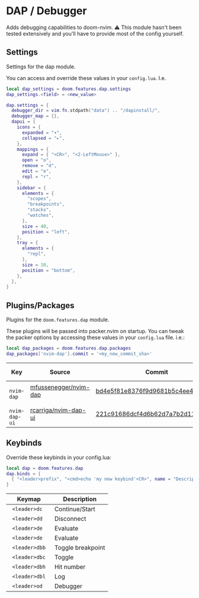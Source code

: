 # DAP / Debugger

Adds debugging capabilities to doom-nvim.
⚠️ This module hasn't been tested extensively and you'll have to provide
most of the config yourself.


## Settings

Settings for the dap module.

You can access and override these values in your `config.lua`. I.e.
```lua
local dap_settings = doom.features.dap.settings
dap_settings.<field> = <new_value>
```
```lua
dap.settings = {
  debugger_dir = vim.fn.stdpath("data") .. "/dapinstall/",
  debugger_map = {},
  dapui = {
    icons = {
      expanded = "▾",
      collapsed = "▸",
    },
    mappings = {
      expand = { "<CR>", "<2-LeftMouse>" },
      open = "o",
      remove = "d",
      edit = "e",
      repl = "r",
    },
    sidebar = {
      elements = {
        "scopes",
        "breakpoints",
        "stacks",
        "watches",
      },
      size = 40,
      position = "left",
    },
    tray = {
      elements = {
        "repl",
      },
      size = 10,
      position = "bottom",
    },
  },
}
```



## Plugins/Packages

Plugins for the `doom.features.dap` module.

These plugins will be passed into packer.nvim on startup.  You can tweak
the packer options by accessing these values in your `config.lua` file.
i.e.:

```lua
local dap_packages = doom.features.dap.packages
dap_packages['nvim-dap'].commit = '<my_new_commit_sha>'
```

|         Key |                Source |                            Commit | Is Lazy? |
| ----------- | --------------------- | --------------------------------- | -------- |
| <code> nvim-dap </code> | [mfussenegger/nvim-dap](https://github.com/mfussenegger/nvim-dap) | [bd4e5f81e8376f9d9681b5c4ee4483c25](https://github.com/mfussenegger/nvim-dap/commit/0b320f5bd4e5f81e8376f9d9681b5c4ee4483c25) |          |
| <code> nvim-dap-ui </code> | [rcarriga/nvim-dap-ui](https://github.com/rcarriga/nvim-dap-ui) | [221c91686dcf4d6b62d7a7b2d112e0b13](https://github.com/rcarriga/nvim-dap-ui/commit/1cd4764221c91686dcf4d6b62d7a7b2d112e0b13) |          |

## Keybinds

Override these keybinds in your config.lua:

```lua
local dap = doom.features.dap
dap.binds = {
  { "<leader>prefix", "<cmd>echo 'my new keybind'<CR>", name = "Description for my new keybind" }
}
```

|      Keymap |       Description |
| ----------- | ----------------- |
| <code> &lt;leader&gt;dc </code> |    Continue/Start |
| <code> &lt;leader&gt;dd </code> |        Disconnect |
| <code> &lt;leader&gt;de </code> |          Evaluate |
| <code> &lt;leader&gt;de </code> |          Evaluate |
| <code> &lt;leader&gt;dbb </code> | Toggle breakpoint |
| <code> &lt;leader&gt;dbc </code> |            Toggle |
| <code> &lt;leader&gt;dbh </code> |        Hit number |
| <code> &lt;leader&gt;dbl </code> |               Log |
| <code> &lt;leader&gt;od </code> |          Debugger |

